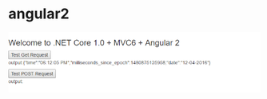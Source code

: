 # angular2

![Get Output](https://raw.githubusercontent.com/krishnanandsivaraj/angular2/2a8c0a20431a5ca88d932b550af533261aab51dd/HTTPGet/output.PNG "Get Output")

